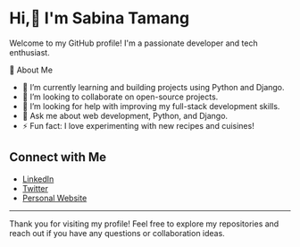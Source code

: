 # Hi,👋 I'm Sabina Tamang

Welcome to my GitHub profile! I'm a passionate developer and tech enthusiast.

 👯 About Me

- 🌱 I’m currently learning and building projects using Python and Django.
- 👯 I’m looking to collaborate on open-source projects.
- 🤔 I’m looking for help with improving my full-stack development skills.
- 💬 Ask me about web development, Python, and Django.
- ⚡ Fun fact: I love experimenting with new recipes and cuisines!


## Connect with Me
- [LinkedIn](https://www.linkedin.com/in/your-linkedin/)
- [Twitter](https://twitter.com/your-twitter)
- [Personal Website](https://www.yourwebsite.com)

---

Thank you for visiting my profile! Feel free to explore my repositories and reach out if you have any questions or collaboration ideas.
